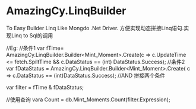 # AmazingCy.LinqBuilder
To Easy Builder Linq  Like Mongdo .Net Driver.
方便实现动态拼接Linq语句.实现Linq to Sql的调用


//Eg:
//条件1
var fTime= AmazingCy.LinqBuilder.Builder<Mint_Moment>.Create(c =>
                    c.UpdateTime <= fetch.SpiltTime && c.DataStatus == (int) DataStatus.Success);
//条件2
var fDataStatus = AmazingCy.LinqBuilder.Builder<Mint_Moment>.Create(
                   c => c.DataStatus == (int)DataStatus.Success);
//AND 拼接两个条件
 
 var filter = fTime & fDataStatus;
 
 //使用查询
 vara Count = db.Mint_Moments.Count(filter.Expression);
 
